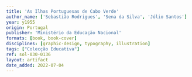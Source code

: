 ```yaml
---
title: 'As Ilhas Portuguesas de Cabo Verde'
author_name: ['Sebastião Rodrigues', 'Sena da Silva', 'Júlio Santos']
year: y1955
origin: Portugal
publisher: 'Ministério da Educação Nacional'
formats: [book, book-cover]
disciplines: [graphic-design, typography, illustration]
tags: ["Colecção Educativa"]
ref: sol-030-0136
layout: artifact
date_added: 2022-07-04
---
```

